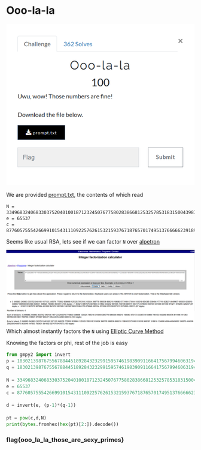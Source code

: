 # Ooo-la-la

![](Capture.PNG)

We are provided [prompt.txt](prompt.txt), the contents of which read
```
N = 3349683240683303752040100187123245076775802838668125325785318315004398778586538866210198083573169673444543518654385038484177110828274648967185831623610409867689938609495858551308025785883804091
e = 65537
c = 87760575554266991015431110922576261532159376718765701749513766666239189012106797683148334771446801021047078003121816710825033894805743112580942399985961509685534309879621205633997976721084983
```
Seems like usual RSA, lets see if we can factor `N` over [alpetron](https://www.alpertron.com.ar/ECM.HTM) 

![](alpetron.PNG)
Which almost instantly factors the `N` using [Elliptic Curve Method](https://en.wikipedia.org/wiki/Lenstra_elliptic-curve_factorization)  

Knowing the factors or phi, rest of the job is easy
```python
from gmpy2 import invert
p = 1830213987675567884451892843232991595746198390911664175679946063194531096037459873211879206428207
q = 1830213987675567884451892843232991595746198390911664175679946063194531096037459873211879206428213

N = 3349683240683303752040100187123245076775802838668125325785318315004398778586538866210198083573169673444543518654385038484177110828274648967185831623610409867689938609495858551308025785883804091
e = 65537
c = 87760575554266991015431110922576261532159376718765701749513766666239189012106797683148334771446801021047078003121816710825033894805743112580942399985961509685534309879621205633997976721084983

d = invert(e, (p-1)*(q-1))

pt = pow(c,d,N)
print(bytes.fromhex(hex(pt)[2:]).decode())
```

### flag{ooo_la_la_those_are_sexy_primes}
